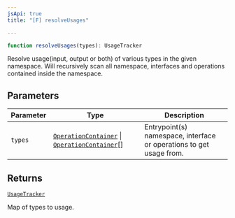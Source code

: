 ```yaml
---
jsApi: true
title: "[F] resolveUsages"

---
```

```ts
function resolveUsages(types): UsageTracker
```

Resolve usage(input, output or both) of various types in the given namespace.
Will recursively scan all namespace, interfaces and operations contained inside the namespace.

## Parameters

| Parameter | Type | Description |
| ------ | ------ | ------ |
| `types` | [`OperationContainer`](../type-aliases/OperationContainer.md) \| [`OperationContainer`](../type-aliases/OperationContainer.md)[] | Entrypoint(s) namespace, interface or operations to get usage from. |

## Returns

[`UsageTracker`](../interfaces/UsageTracker.md)

Map of types to usage.
